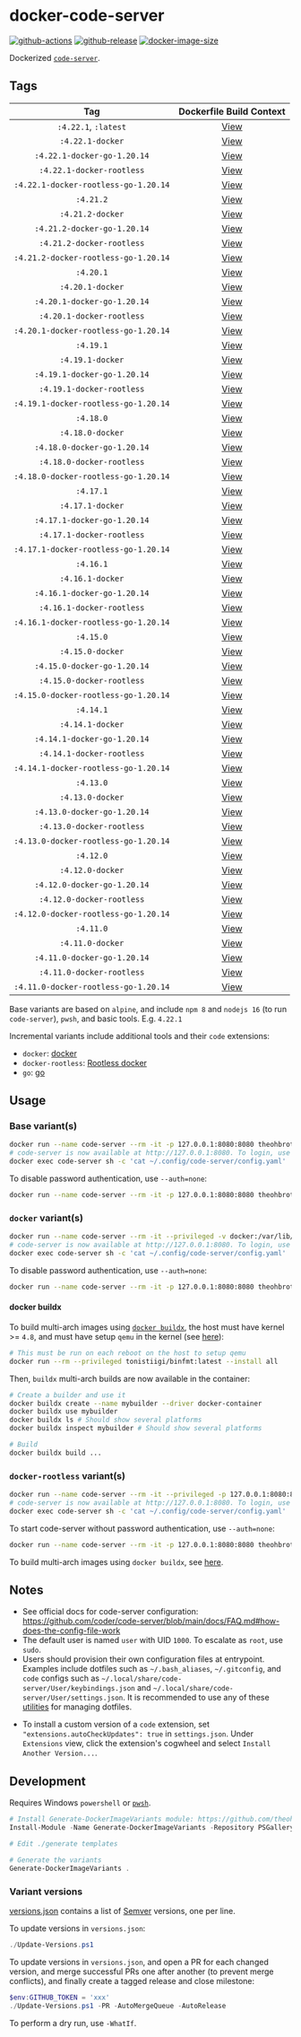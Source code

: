 # docker-code-server

[![github-actions](https://github.com/theohbrothers/docker-code-server/actions/workflows/ci-master-pr.yml/badge.svg?branch=master)](https://github.com/theohbrothers/docker-code-server/actions/workflows/ci-master-pr.yml)
[![github-release](https://img.shields.io/github/v/release/theohbrothers/docker-code-server?style=flat-square)](https://github.com/theohbrothers/docker-code-server/releases/)
[![docker-image-size](https://img.shields.io/docker/image-size/theohbrothers/docker-code-server/latest)](https://hub.docker.com/r/theohbrothers/docker-code-server)

Dockerized [`code-server`](https://github.com/coder/code-server).

## Tags

| Tag | Dockerfile Build Context |
|:-------:|:---------:|
| `:4.22.1`, `:latest` | [View](variants/4.22.1) |
| `:4.22.1-docker` | [View](variants/4.22.1-docker) |
| `:4.22.1-docker-go-1.20.14` | [View](variants/4.22.1-docker-go-1.20.14) |
| `:4.22.1-docker-rootless` | [View](variants/4.22.1-docker-rootless) |
| `:4.22.1-docker-rootless-go-1.20.14` | [View](variants/4.22.1-docker-rootless-go-1.20.14) |
| `:4.21.2` | [View](variants/4.21.2) |
| `:4.21.2-docker` | [View](variants/4.21.2-docker) |
| `:4.21.2-docker-go-1.20.14` | [View](variants/4.21.2-docker-go-1.20.14) |
| `:4.21.2-docker-rootless` | [View](variants/4.21.2-docker-rootless) |
| `:4.21.2-docker-rootless-go-1.20.14` | [View](variants/4.21.2-docker-rootless-go-1.20.14) |
| `:4.20.1` | [View](variants/4.20.1) |
| `:4.20.1-docker` | [View](variants/4.20.1-docker) |
| `:4.20.1-docker-go-1.20.14` | [View](variants/4.20.1-docker-go-1.20.14) |
| `:4.20.1-docker-rootless` | [View](variants/4.20.1-docker-rootless) |
| `:4.20.1-docker-rootless-go-1.20.14` | [View](variants/4.20.1-docker-rootless-go-1.20.14) |
| `:4.19.1` | [View](variants/4.19.1) |
| `:4.19.1-docker` | [View](variants/4.19.1-docker) |
| `:4.19.1-docker-go-1.20.14` | [View](variants/4.19.1-docker-go-1.20.14) |
| `:4.19.1-docker-rootless` | [View](variants/4.19.1-docker-rootless) |
| `:4.19.1-docker-rootless-go-1.20.14` | [View](variants/4.19.1-docker-rootless-go-1.20.14) |
| `:4.18.0` | [View](variants/4.18.0) |
| `:4.18.0-docker` | [View](variants/4.18.0-docker) |
| `:4.18.0-docker-go-1.20.14` | [View](variants/4.18.0-docker-go-1.20.14) |
| `:4.18.0-docker-rootless` | [View](variants/4.18.0-docker-rootless) |
| `:4.18.0-docker-rootless-go-1.20.14` | [View](variants/4.18.0-docker-rootless-go-1.20.14) |
| `:4.17.1` | [View](variants/4.17.1) |
| `:4.17.1-docker` | [View](variants/4.17.1-docker) |
| `:4.17.1-docker-go-1.20.14` | [View](variants/4.17.1-docker-go-1.20.14) |
| `:4.17.1-docker-rootless` | [View](variants/4.17.1-docker-rootless) |
| `:4.17.1-docker-rootless-go-1.20.14` | [View](variants/4.17.1-docker-rootless-go-1.20.14) |
| `:4.16.1` | [View](variants/4.16.1) |
| `:4.16.1-docker` | [View](variants/4.16.1-docker) |
| `:4.16.1-docker-go-1.20.14` | [View](variants/4.16.1-docker-go-1.20.14) |
| `:4.16.1-docker-rootless` | [View](variants/4.16.1-docker-rootless) |
| `:4.16.1-docker-rootless-go-1.20.14` | [View](variants/4.16.1-docker-rootless-go-1.20.14) |
| `:4.15.0` | [View](variants/4.15.0) |
| `:4.15.0-docker` | [View](variants/4.15.0-docker) |
| `:4.15.0-docker-go-1.20.14` | [View](variants/4.15.0-docker-go-1.20.14) |
| `:4.15.0-docker-rootless` | [View](variants/4.15.0-docker-rootless) |
| `:4.15.0-docker-rootless-go-1.20.14` | [View](variants/4.15.0-docker-rootless-go-1.20.14) |
| `:4.14.1` | [View](variants/4.14.1) |
| `:4.14.1-docker` | [View](variants/4.14.1-docker) |
| `:4.14.1-docker-go-1.20.14` | [View](variants/4.14.1-docker-go-1.20.14) |
| `:4.14.1-docker-rootless` | [View](variants/4.14.1-docker-rootless) |
| `:4.14.1-docker-rootless-go-1.20.14` | [View](variants/4.14.1-docker-rootless-go-1.20.14) |
| `:4.13.0` | [View](variants/4.13.0) |
| `:4.13.0-docker` | [View](variants/4.13.0-docker) |
| `:4.13.0-docker-go-1.20.14` | [View](variants/4.13.0-docker-go-1.20.14) |
| `:4.13.0-docker-rootless` | [View](variants/4.13.0-docker-rootless) |
| `:4.13.0-docker-rootless-go-1.20.14` | [View](variants/4.13.0-docker-rootless-go-1.20.14) |
| `:4.12.0` | [View](variants/4.12.0) |
| `:4.12.0-docker` | [View](variants/4.12.0-docker) |
| `:4.12.0-docker-go-1.20.14` | [View](variants/4.12.0-docker-go-1.20.14) |
| `:4.12.0-docker-rootless` | [View](variants/4.12.0-docker-rootless) |
| `:4.12.0-docker-rootless-go-1.20.14` | [View](variants/4.12.0-docker-rootless-go-1.20.14) |
| `:4.11.0` | [View](variants/4.11.0) |
| `:4.11.0-docker` | [View](variants/4.11.0-docker) |
| `:4.11.0-docker-go-1.20.14` | [View](variants/4.11.0-docker-go-1.20.14) |
| `:4.11.0-docker-rootless` | [View](variants/4.11.0-docker-rootless) |
| `:4.11.0-docker-rootless-go-1.20.14` | [View](variants/4.11.0-docker-rootless-go-1.20.14) |

Base variants are based on `alpine`, and include `npm 8` and `nodejs 16` (to run `code-server`), `pwsh`, and basic tools. E.g. `4.22.1`

Incremental variants include additional tools and their `code` extensions:

- `docker`: [docker](https://docs.docker.com/engine/)
- `docker-rootless`: [Rootless docker](https://docs.docker.com/engine/security/rootless/)
- `go`: [go](https://go.dev)

## Usage

### Base variant(s)

```sh
docker run --name code-server --rm -it -p 127.0.0.1:8080:8080 theohbrothers/docker-code-server:4.22.1
# code-server is now available at http://127.0.0.1:8080. To login, use the password in the config file:
docker exec code-server sh -c 'cat ~/.config/code-server/config.yaml'
```

To disable password authentication, use `--auth=none`:

```sh
docker run --name code-server --rm -it -p 127.0.0.1:8080:8080 theohbrothers/docker-code-server:4.22.1 --bind-addr=0.0.0.0:8080 --auth=none --disable-telemetry --disable-update-check
```

### `docker` variant(s)

```sh
docker run --name code-server --rm -it --privileged -v docker:/var/lib/docker -p 127.0.0.1:8080:8080 theohbrothers/docker-code-server:4.22.1-docker
# code-server is now available at http://127.0.0.1:8080. To login, use the password in the config file:
docker exec code-server sh -c 'cat ~/.config/code-server/config.yaml'
```

To disable password authentication, use `--auth=none`:

```sh
docker run --name code-server --rm -it -p 127.0.0.1:8080:8080 theohbrothers/docker-code-server:4.22.1-docker --bind-addr=0.0.0.0:8080 --auth=none --disable-telemetry --disable-update-check
```

#### docker buildx

To build multi-arch images using [`docker buildx`](https://docs.docker.com/engine/reference/commandline/buildx/), the host must have kernel >= `4.8`, and must have setup `qemu` in the kernel (see [here](https://github.com/docker/setup-qemu-action)):

```sh
# This must be run on each reboot on the host to setup qemu
docker run --rm --privileged tonistiigi/binfmt:latest --install all
```

Then, `buildx` multi-arch builds are now available in the container:

```sh
# Create a builder and use it
docker buildx create --name mybuilder --driver docker-container
docker buildx use mybuilder
docker buildx ls # Should show several platforms
docker buildx inspect mybuilder # Should show several platforms

# Build
docker buildx build ...
```

### `docker-rootless` variant(s)

```sh
docker run --name code-server --rm -it --privileged -p 127.0.0.1:8080:8080 theohbrothers/docker-code-server:4.22.1-docker-rootless
# code-server is now available at http://127.0.0.1:8080. To login, use the password in the config file:
docker exec code-server sh -c 'cat ~/.config/code-server/config.yaml'
```

To start code-server without password authentication, use `--auth=none`:

```sh
docker run --name code-server --rm -it -p 127.0.0.1:8080:8080 theohbrothers/docker-code-server:4.22.1-docker-rootless --bind-addr=0.0.0.0:8080 --auth=none --disable-telemetry --disable-update-check
```

To build multi-arch images using `docker buildx`, see [here](#docker-buildx).

## Notes

- See official docs for code-server configuration: https://github.com/coder/code-server/blob/main/docs/FAQ.md#how-does-the-config-file-work
- The default user is named `user` with UID `1000`. To escalate as `root`, use `sudo`.
- Users should provision their own configuration files at entrypoint. Examples include dotfiles such as `~/.bash_aliases`, `~/.gitconfig`, and `code` configs such as `~/.local/share/code-server/User/keybindings.json` and `~/.local/share/code-server/User/settings.json`. It is recommended to use any of these [utilities](https://dotfiles.github.io/utilities/) for managing dotfiles.
<!-- - To ensure `bash-completion` works, ensure `/etc/profile.d/bash_completion.sh` is sourced by `~/.bashrc`. When `exec`ing into the container, use a login shell (E.g. `docker exec -it <container> bash -l`). -->
- To install a custom version of a `code` extension, set `"extensions.autoCheckUpdates": true` in `settings.json`. Under `Extensions` view, click the extension's cogwheel and select `Install Another Version...`.

## Development

Requires Windows `powershell` or [`pwsh`](https://github.com/PowerShell/PowerShell).

```powershell
# Install Generate-DockerImageVariants module: https://github.com/theohbrothers/Generate-DockerImageVariants
Install-Module -Name Generate-DockerImageVariants -Repository PSGallery -Scope CurrentUser -Force -Verbose

# Edit ./generate templates

# Generate the variants
Generate-DockerImageVariants .
```

### Variant versions

[versions.json](generate/definitions/versions.json) contains a list of [Semver](https://semver.org/) versions, one per line.

To update versions in `versions.json`:

```powershell
./Update-Versions.ps1
```

To update versions in `versions.json`, and open a PR for each changed version, and merge successful PRs one after another (to prevent merge conflicts), and finally create a tagged release and close milestone:

```powershell
$env:GITHUB_TOKEN = 'xxx'
./Update-Versions.ps1 -PR -AutoMergeQueue -AutoRelease
```

To perform a dry run, use `-WhatIf`.
